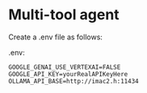 # Multi-tool agent

Create a .env file as follows:

.env:
```
GOOGLE_GENAI_USE_VERTEXAI=FALSE
GOOGLE_API_KEY=yourRealAPIKeyHere
OLLAMA_API_BASE=http://imac2.h:11434
```
